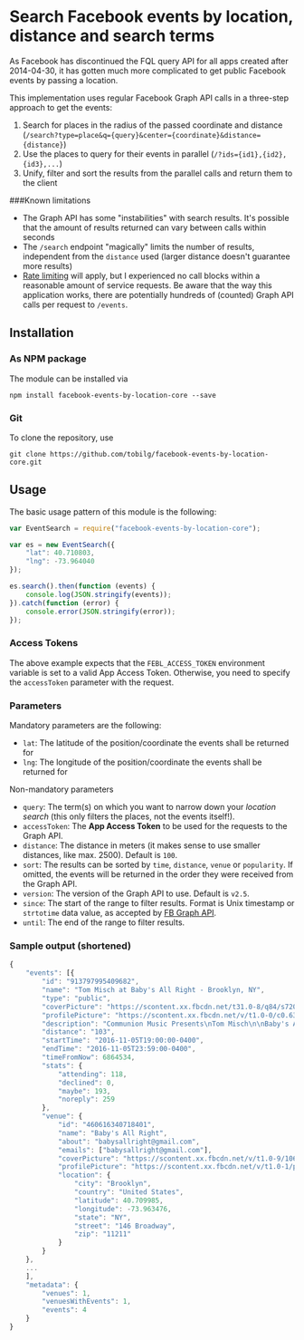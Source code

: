 # Search Facebook events by location, distance and search terms

As Facebook has discontinued the FQL query API for all apps created after 2014-04-30, it has gotten much more complicated to get public Facebook events by passing a location.

This implementation uses regular Facebook Graph API calls in a three-step approach to get the events:

1. Search for places in the radius of the passed coordinate and distance (`/search?type=place&q={query}&center={coordinate}&distance={distance}`)
2. Use the places to query for their events in parallel (`/?ids={id1},{id2},{id3},...`)
3. Unify, filter and sort the results from the parallel calls and return them to the client

###Known limitations

* The Graph API has some "instabilities" with search results. It's possible that the amount of results returned can vary between calls within seconds
* The `/search` endpoint "magically" limits the number of results, independent from the `distance` used (larger distance doesn't guarantee more results)
* [Rate limiting](https://developers.facebook.com/docs/graph-api/advanced/rate-limiting) will apply, but I experienced no call blocks within a reasonable amount of service requests. Be aware that the way this application works, there are potentially hundreds of (counted) Graph API calls per request to `/events`.

## Installation

### As NPM package

The module can be installed via 

`npm install facebook-events-by-location-core --save`

### Git

To clone the repository, use

`git clone https://github.com/tobilg/facebook-events-by-location-core.git`

## Usage

The basic usage pattern of this module is the following:

```javascript
var EventSearch = require("facebook-events-by-location-core");

var es = new EventSearch({
    "lat": 40.710803,
    "lng": -73.964040
});

es.search().then(function (events) {
    console.log(JSON.stringify(events));
}).catch(function (error) {
    console.error(JSON.stringify(error));
});
```

### Access Tokens

The above example expects that the `FEBL_ACCESS_TOKEN` environment variable is set to a valid App Access Token. Otherwise, you need to specify the `accessToken` parameter with the request.

### Parameters

Mandatory parameters are the following:

* `lat`: The latitude of the position/coordinate the events shall be returned for
* `lng`: The longitude of the position/coordinate the events shall be returned for

Non-mandatory parameters

* `query`: The term(s) on which you want to narrow down your *location search* (this only filters the places, not the events itself!).
* `accessToken`: The **App Access Token** to be used for the requests to the Graph API.
* `distance`: The distance in meters (it makes sense to use smaller distances, like max. 2500). Default is `100`.
* `sort`: The results can be sorted by `time`, `distance`, `venue` or `popularity`. If omitted, the events will be returned in the order they were received from the Graph API.
* `version`: The version of the Graph API to use. Default is `v2.5`.
* `since`: The start of the range to filter results. Format is Unix timestamp or `strtotime` data value, as accepted by [FB Graph API](https://developers.facebook.com/docs/graph-api/using-graph-api#time).
* `until`: The end of the range to filter results.

### Sample output (shortened)

```javascript
{
	"events": [{
        "id": "913797995409682",
        "name": "Tom Misch at Baby's All Right - Brooklyn, NY",
        "type": "public",
        "coverPicture": "https://scontent.xx.fbcdn.net/t31.0-8/q84/s720x720/13640856_1107200012651875_5165020515859707325_o.jpg",
        "profilePicture": "https://scontent.xx.fbcdn.net/v/t1.0-0/c0.63.200.200/p200x200/13716257_1107200012651875_5165020515859707325_n.jpg?oh=840e5aa7e4c2a882d170934c06909b0f&oe=5852B03A",
        "description": "Communion Music Presents\nTom Misch\n\nBaby's All Right - Saturday November 5\n\n**SOLD OUT**",
        "distance": "103",
        "startTime": "2016-11-05T19:00:00-0400",
        "endTime": "2016-11-05T23:59:00-0400",
        "timeFromNow": 6864534,
        "stats": {
            "attending": 118,
            "declined": 0,
            "maybe": 193,
            "noreply": 259
        },
        "venue": {
            "id": "460616340718401",
            "name": "Baby's All Right",
            "about": "babysallright@gmail.com",
            "emails": ["babysallright@gmail.com"],
            "coverPicture": "https://scontent.xx.fbcdn.net/v/t1.0-9/10649483_874901589289872_3338946923837693978_n.jpg?oh=f514ac7ee60c2a7e58158179686bef28&oe=584392F3",
            "profilePicture": "https://scontent.xx.fbcdn.net/v/t1.0-1/p200x200/1480734_642185745894792_5820988503650852577_n.png?oh=0ba9012178c119defae67c932d0841bd&oe=5847FD2D",
            "location": {
                "city": "Brooklyn",
                "country": "United States",
                "latitude": 40.709985,
                "longitude": -73.963476,
                "state": "NY",
                "street": "146 Broadway",
                "zip": "11211"
            }
        }
    },
	... 
	],
	"metadata": {
		"venues": 1,
		"venuesWithEvents": 1,
		"events": 4
	}
}
```